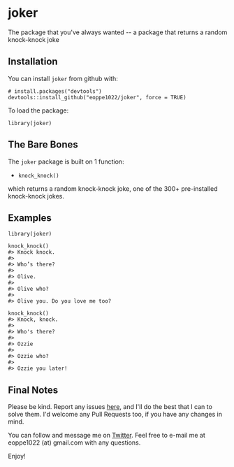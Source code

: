 # joker
The package that you've always wanted -- a package that returns a random knock-knock joke

## Installation
You can install `joker` from github with:
````
# install.packages("devtools")
devtools::install_github("eoppe1022/joker", force = TRUE)
````

To load the package:
````
library(joker)
````

## The Bare Bones
The `joker` package is built on 1 function:
- `knock_knock()`

which returns a random knock-knock joke, one of the 300+ pre-installed knock-knock jokes.

## Examples
````
library(joker)

knock_knock()
#> Knock knock.
#> 
#> Who’s there?
#> 
#> Olive.
#> 
#> Olive who?
#> 
#> Olive you. Do you love me too?

knock_knock()
#> Knock, knock.
#> 
#> Who's there?
#> 
#> Ozzie
#> 
#> Ozzie who?
#> 
#> Ozzie you later!
````

## Final Notes
Please be kind. Report any issues [here](https://github.com/eoppe1022/joker/issues), and I'll do the best that I can to solve them. I'd welcome any Pull Requests too, if you have any changes in mind.

You can follow and message me on [Twitter](http://www.twitter.com/OppenheimerEvan). Feel free to e-mail me at eoppe1022 (at) gmail.com with any questions.

Enjoy!
